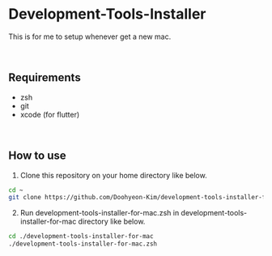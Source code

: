 # Development-Tools-Installer

This is for me to setup whenever get a new mac.

<br>

## Requirements

- zsh
- git
- xcode (for flutter)

<br>

## How to use

1. Clone this repository on your home directory like below.

``` bash 
cd ~
git clone https://github.com/Doohyeon-Kim/development-tools-installer-for-mac.git
```

2. Run development-tools-installer-for-mac.zsh in development-tools-installer-for-mac directory like below.

``` bash
cd ./development-tools-installer-for-mac
./development-tools-installer-for-mac.zsh
```
